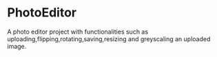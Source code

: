 # PhotoEditor
A photo editor project with functionalities such as uploading,flipping,rotating,saving,resizing and greyscaling an uploaded image.
